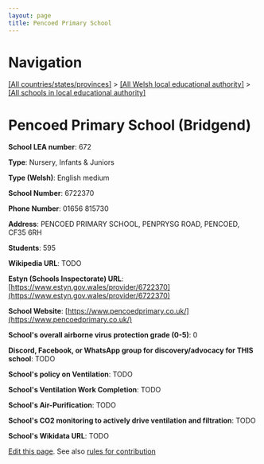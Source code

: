 ```yaml
---
layout: page
title: Pencoed Primary School
---
```

# Navigation

[[All countries/states/provinces]](../../..) > [[All Welsh local educational authority]](../..) > [[All schools in local educational authority]](..)

# Pencoed Primary School (Bridgend)

**School LEA number**: 672

**Type**: Nursery, Infants & Juniors

**Type (Welsh)**: English medium

**School Number**: 6722370

**Phone Number**: 01656 815730

**Address**: PENCOED PRIMARY SCHOOL, PENPRYSG ROAD, PENCOED, CF35 6RH

**Students**: 595

**Wikipedia URL**: TODO

**Estyn (Schools Inspectorate) URL**: [https://www.estyn.gov.wales/provider/6722370](https://www.estyn.gov.wales/provider/6722370)

**School Website**: [https://www.pencoedprimary.co.uk/](https://www.pencoedprimary.co.uk/)

**School's overall airborne virus protection grade (0-5)**: 0

**Discord, Facebook, or WhatsApp group for discovery/advocacy for THIS school**: TODO

**School's policy on Ventilation**: TODO

**School's Ventilation Work Completion**: TODO

**School's Air-Purification**: TODO

**School's CO2 monitoring to actively drive ventilation and filtration**: TODO

**School's Wikidata URL**: TODO




[Edit this page](https://github.com/ventilate-schools/Wales/edit/prif/./Bridgend/Pencoed_Primary_School.md). See also [rules for contribution](../../../contribution-rules/)